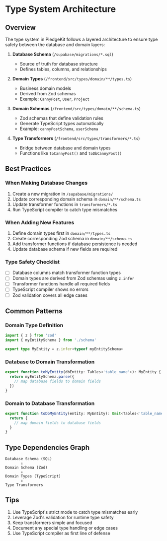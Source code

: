 # Type System Architecture

## Overview

The type system in PledgeKit follows a layered architecture to ensure type safety between the database and domain layers:

1. **Database Schema** (`/supabase/migrations/*.sql`)
   - Source of truth for database structure
   - Defines tables, columns, and relationships

2. **Domain Types** (`/frontend/src/types/domain/**/types.ts`)
   - Business domain models
   - Derived from Zod schemas
   - Example: `CannyPost`, `User`, `Project`

3. **Domain Schemas** (`/frontend/src/types/domain/**/schema.ts`)
   - Zod schemas that define validation rules
   - Generate TypeScript types automatically
   - Example: `cannyPostSchema`, `userSchema`

4. **Type Transformers** (`/frontend/src/types/transformers/*.ts`)
   - Bridge between database and domain types
   - Functions like `toCannyPost()` and `toDbCannyPost()`

## Best Practices

### When Making Database Changes

1. Create a new migration in `/supabase/migrations/`
2. Update corresponding domain schema in `domain/**/schema.ts`
3. Update transformer functions in `transformers/*.ts`
4. Run TypeScript compiler to catch type mismatches

### When Adding New Features

1. Define domain types first in `domain/**/types.ts`
2. Create corresponding Zod schema in `domain/**/schema.ts`
3. Add transformer functions if database persistence is needed
4. Update database schema if new fields are required

### Type Safety Checklist

- [ ] Database columns match transformer function types
- [ ] Domain types are derived from Zod schemas using `z.infer`
- [ ] Transformer functions handle all required fields
- [ ] TypeScript compiler shows no errors
- [ ] Zod validation covers all edge cases

## Common Patterns

### Domain Type Definition
```typescript
import { z } from 'zod'
import { myEntitySchema } from './schema'

export type MyEntity = z.infer<typeof myEntitySchema>
```

### Database to Domain Transformation
```typescript
export function toMyEntity(dbEntity: Tables<'table_name'>): MyEntity {
  return myEntitySchema.parse({
    // map database fields to domain fields
  })
}
```

### Domain to Database Transformation
```typescript
export function toDbMyEntity(entity: MyEntity): Omit<Tables<'table_name'>, 'id' | 'created_at'> {
  return {
    // map domain fields to database fields
  }
}
```

## Type Dependencies Graph

```
Database Schema (SQL)
       ↓
Domain Schema (Zod)
       ↓
Domain Types (TypeScript)
       ↕
Type Transformers
```

## Tips

1. Use TypeScript's strict mode to catch type mismatches early
2. Leverage Zod's validation for runtime type safety
3. Keep transformers simple and focused
4. Document any special type handling or edge cases
5. Use TypeScript compiler as first line of defense
